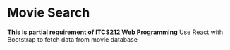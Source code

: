 # Movie Search
**This is partial requirement of ITCS212 Web Programming**
Use React with Bootstrap to fetch data from movie database
